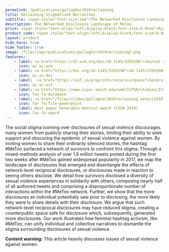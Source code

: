 ```yaml
---
permalink: /publications/gallagher2019reclaiming
title: Reclaiming Stigmatized Narratives
subtitle: <span style="font-size:1em">The Networked Disclosure Landscape of <span>#</span>MeToo</span>
description: The Networked Disclosure Landscape of MeToo
price: <span style="text-align:left;display:block;font-size:0.85em">Ryan J. Gallagher, Elizabeth Stowell, Andrea G. Parker, Brooke Foucault Welles</span>
product_code: <span style="text-align:left;display:block;font-size:0.9em">Proceedings of the ACM<span>:</span> Human-Computer Interaction, CSCW, 2019</span>
layout: product
hide_hero: true
hide_footer: true
image: /files/imgs/publications/gallagher2019reclaiming2.png
features:
    - label: <a href="https://dl.acm.org/doi/10.1145/3359198">Journal article</a>
      icon: ai ai-acm
    - label: <a href="https://doi.org/10.1145/3359198">10.1145/3359198</a>
      icon: ai ai-doi
    - label:  <a href="https://osf.io/preprints/socarxiv/qsmce">SocArxiv preprint (open access)</a>
      icon: ai ai-osf
    - label: <a href="https://www.icpsr.umich.edu/web/ICPSR/studies/37447">Data (restricted use agreement)</a>
      icon: fas fa-database
    - label: <a href="/files/slides/gallagher2019reclaiming_netsci2019.pdf">Slides</a>
      icon: far fa-file-powerpoint
    - label: Best paper honorable mention award (CSCW 2019)
      icon: fas fa-award
---
```


The social stigma looming over disclosures of sexual violence discourages many women from publicly sharing their stories, limiting their ability to seek support and obscuring the epidemic of sexual violence against women. By inviting women to share their ordinarily silenced stories, the hashtag #MeToo surfaced a network of survivors to confront this stigma. Through a mixed-methods analysis of over 1.8 million tweets posted during the first two weeks after #MeToo gained widespread popularity in 2017, we map the landscape of disclosures that emerged and disentangle the effects of network-level reciprocal disclosures, or disclosures made in reaction to seeing others disclose. We detail how survivors disclosed a diversity of sexual violence experiences in solidarity with others, composing nearly half of all authored tweets and comprising a disproportionate number of interactions within the #MeToo network. Further, we show that the more disclosures an individual potentially saw prior to disclosing, the more likely they were to share details with their disclosure. We argue that such network-level reciprocal disclosures may have reduced stigma, creating a counterpublic space safe for disclosure which, subsequently, generated more disclosures. Our work illustrates how feminist hashtag activism, like #MeToo, can unify individual and collective narratives to dismantle the stigma surrounding disclosures of sexual violence.

**Content warning:** This article heavily discusses issues of sexual violence against women.
